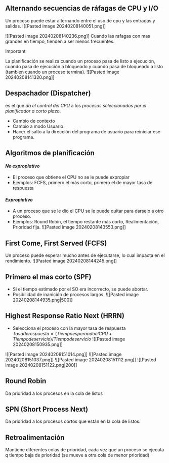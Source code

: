 ## Alternando secuencias de ráfagas de CPU y I/O

Un proceso puede estar alternando entre el uso de cpu y las entradas y salidas.
![[Pasted image 20240208140051.png]]

![[Pasted image 20240208140236.png]]
Cuando las rafagas con mas grandes en tiempo, tienden a ser menos frecuentes.

>[!important]
>La planificación se realiza cuando un proceso pasa de listo a ejecución, cuando pasa de ejecución a bloqueado y cuando pasa de bloqueado a listo (tambien cuando un proceso termina).
>![[Pasted image 20240208141320.png]]

## Despachador (Dispatcher)
es el que *da el control del CPU* a los *procesos seleccionados por el planificador a corto plazo*.
- Cambio de contexto
- Cambio a modo Usuario
- Hacer el salto a la dirección del programa de usuario para reiniciar ese programa.
## Algoritmos de planificación
#### *No expropiativo*
- El proceso que obtiene el CPU no se le puede expropiar
- Ejemplos: FCFS, primero el más corto, primero el de mayor tasa de respuesta
#### *Expropiativo*
- A un proceso que se le dio el CPU se le puede quitar para darselo a otro proceso.
- Ejemplos: Round Robin, el tiempo restante más corto, Realimentación, Prioridad fija.
![[Pasted image 20240208143553.png]]

## First Come, First Served (FCFS)

Un proceso puede esperar mucho antes de ejecutarse, lo cual impacta en el rendimiento.
![[Pasted image 20240208144245.png]]

## Primero el mas corto (SPF)
- Si el tiempo estimado por el SO era incorrecto, se puede abortar.
- Posibilidad de inanición de procesos largos.
![[Pasted image 20240208144935.png|500]]

## Highest Response Ratio Next (HRRN)
- Selecciona el proceso con la mayor tasa de respuesta
$Tasa de respuesta= (Tiempo esperando el CPU + Tiempo de servicio)/Tiempo de servicio$
![[Pasted image 20240208150935.png]]

![[Pasted image 20240208151014.png]]
![[Pasted image 20240208151037.png]]
![[Pasted image 20240208151112.png]]
![[Pasted image 20240208151122.png|200]]

## Round Robin
Da prioridad a los procesos en la cola de listos
## SPN (Short Process Next)
Da prioridad a los procesos cortos que están en la cola de listos.
## Retroalimentación
Mantiene diferentes colas de prioridad, cada vez que un proceso se ejecuta q tiempo baja de prioridad (se mueve a otra cola de menor prioridad)